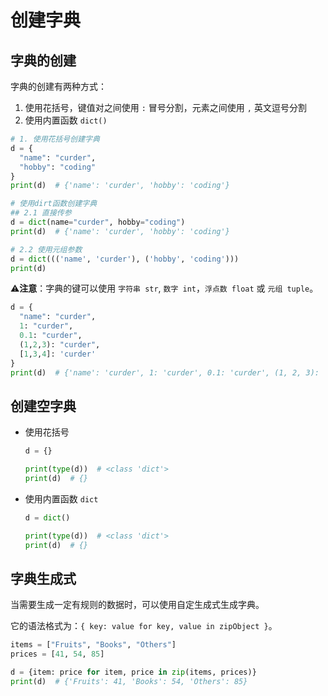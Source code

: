 # 创建字典

## 字典的创建

字典的创建有两种方式：

1. 使用花括号，键值对之间使用 `:` 冒号分割，元素之间使用 `,` 英文逗号分割
2. 使用内置函数 `dict()`

```python
# 1. 使用花括号创建字典
d = {
  "name": "curder",
  "hobby": "coding"
}
print(d)  # {'name': 'curder', 'hobby': 'coding'}

# 使用dirt函数创建字典
## 2.1 直接传参 
d = dict(name="curder", hobby="coding")
print(d)  # {'name': 'curder', 'hobby': 'coding'}

# 2.2 使用元组参数
d = dict((('name', 'curder'), ('hobby', 'coding')))
print(d)
```

⚠️**注意**：字典的键可以使用 `字符串 str`, `数字 int`，`浮点数 float` 或 `元组 tuple`。

```python
d = {
  "name": "curder",
  1: "curder",
  0.1: "curder",
  (1,2,3): "curder",
  [1,3,4]: 'curder'
}
print(d)  # {'name': 'curder', 1: 'curder', 0.1: 'curder', (1, 2, 3): 'curder'}
```

## 创建空字典

- 使用花括号
    ```python
    d = {}

    print(type(d))  # <class 'dict'>
    print(d)  # {}
    ```

- 使用内置函数 `dict`
    ```python
    d = dict()

    print(type(d))  # <class 'dict'>
    print(d)  # {}
    ```


## 字典生成式

当需要生成一定有规则的数据时，可以使用自定生成式生成字典。

它的语法格式为：`{ key: value for key, value in zipObject }`。

```python
items = ["Fruits", "Books", "Others"]
prices = [41, 54, 85]

d = {item: price for item, price in zip(items, prices)}
print(d)  # {'Fruits': 41, 'Books': 54, 'Others': 85}
```